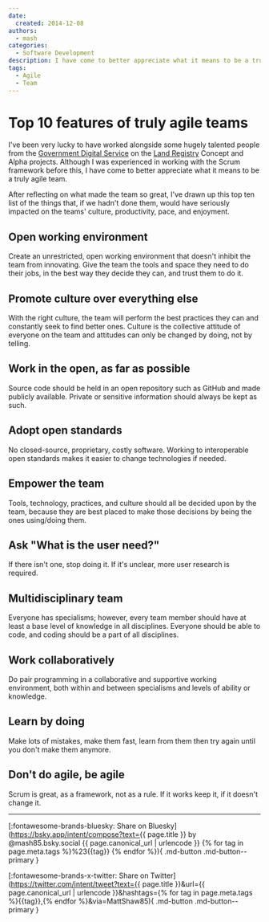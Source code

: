 ```yaml
---
date:
  created: 2014-12-08
authors:
  - mash
categories:
  - Software Development
description: I have come to better appreciate what it means to be a truly agile team.
tags:
  - Agile
  - Team
---
```


# Top 10 features of truly agile teams

I've been very lucky to have worked alongside some hugely talented people from the [Government Digital Service](https://www.gov.uk/government/organisations/government-digital-service) on the [Land Registry](https://www.gov.uk/government/organisations/land-registry) Concept and Alpha projects. Although I was experienced in working with the Scrum framework before this, I have come to better appreciate what it means to be a truly agile team.

<!-- more -->

After reflecting on what made the team so great, I've drawn up this top ten list of the things that, if we hadn't done them, would have seriously impacted on the teams' culture, productivity, pace, and enjoyment.

## Open working environment

Create an unrestricted, open working environment that doesn't inhibit the team from innovating. Give the team the tools and space they need to do their jobs, in the best way they decide they can, and trust them to do it.

## Promote culture over everything else

With the right culture, the team will perform the best practices they can and constantly seek to find better ones. Culture is the collective attitude of everyone on the team and attitudes can only be changed by doing, not by telling.

## Work in the open, as far as possible

Source code should be held in an open repository such as GitHub and made publicly available. Private or sensitive information should always be kept as such.

## Adopt open standards

No closed-source, proprietary, costly software. Working to interoperable open standards makes it easier to change technologies if needed.

## Empower the team

Tools, technology, practices, and culture should all be decided upon by the team, because they are best placed to make those decisions by being the ones using/doing them.

## Ask "What is the user need?"

If there isn't one, stop doing it. If it's unclear, more user research is required.

## Multidisciplinary team

Everyone has specialisms; however, every team member should have at least a base level of knowledge in all disciplines. Everyone should be able to code, and coding should be a part of all disciplines.

## Work collaboratively

Do pair programming in a collaborative and supportive working environment, both within and between specialisms and levels of ability or knowledge.

## Learn by doing

Make lots of mistakes, make them fast, learn from them then try again until you don't make them anymore.

## Don't do agile, be agile

Scrum is great, as a framework, not as a rule. If it works keep it, if it doesn't change it.

---

[:fontawesome-brands-bluesky: Share on Bluesky](https://bsky.app/intent/compose?text={{ page.title }} by @mash85.bsky.social {{ page.canonical_url | urlencode }} {% for tag in page.meta.tags %}%23{{tag}} {% endfor %}){ .md-button .md-button--primary }

[:fontawesome-brands-x-twitter: Share on Twitter](https://twitter.com/intent/tweet?text={{ page.title }}&url={{ page.canonical_url | urlencode }}&hashtags={% for tag in page.meta.tags %}{{tag}},{% endfor %}&via=MattShaw85){ .md-button .md-button--primary }
